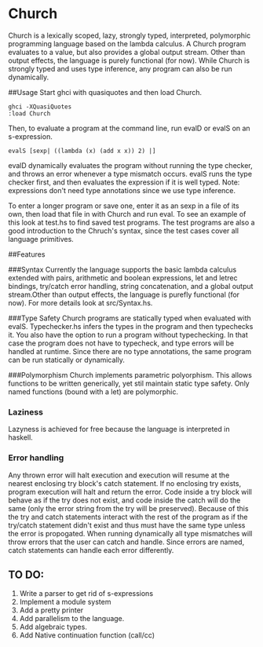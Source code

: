 Church
======

Church is a lexically scoped, lazy, strongly typed, interpreted, polymorphic programming language based on the lambda calculus. A Church program evaluates to a value, but also provides a global output stream. Other than output effects, the language is purely functional (for now).
While Church is strongly typed and uses type inference, any program can also be run dynamically. 

##Usage 
Start ghci with quasiquotes and then load Church.

```
ghci -XQuasiQuotes
:load Church
```

Then, to evaluate a program at the command line, run evalD or evalS on an s-expression. 
```
evalS [sexp| ((lambda (x) (add x x)) 2) |]
```
evalD dynamically evaluates the program without running the type checker, and throws an error whenever a type mismatch occurs.
evalS runs the type checker first, and then evaluates the expression if it is well typed. Note: expressions don't need type annotations since we use type inference.

To enter a longer program or save one, enter it as an sexp in a file of its own, then load that file in with Church and run eval. To see an example of this look at test.hs to find saved test programs. The test programs are also a good introduction to the Chruch's syntax, since the test cases cover all language primitives.

##Features

###Syntax
Currently the language supports the basic lambda calculus extended with pairs, arithmetic and boolean expressions, let and letrec bindings, try/catch error handling, string concatenation, and a global output stream.Other than output effects, the language is purefly functional (for now). For more details look at src/Syntax.hs.

###Type Safety
Church programs are statically typed when evaluated with evalS. Typechecker.hs infers the types in the program and then typechecks it. You also have the option
to run a program without typechecking. In that case the program does not have to typecheck, and type errors will be handled at runtime. Since there are no type annotations, the same program can be run statically or dynamically.



###Polymorphism
Church implements parametric polyorphism. This allows functions to be written generically, yet stil maintain static type safety. Only named functions (bound with a let) are polymorphic.

### Laziness
Lazyness is achieved for free because the language is interpreted in haskell.

### Error handling
Any thrown error will halt execution and execution will resume at the nearest enclosing try block's catch statement. If no enclosing try exists, program execution will halt and return the error. Code inside a try block will behave as if the try does not exist, and  code inside the catch will do the same (only the error string from the try will be preserved). Because of this the try and catch statements interact with the rest of the program as if the try/catch statement didn't exist and thus must have the same type unless the error is propogated.
When running dynamically all type mismatches will throw errors that the user can catch and handle. 
Since errors are named, catch statements can handle each error differently.

## TO DO:
1. Write a parser to get rid of s-expressions
2. Implement a module system
3. Add a pretty printer
4. Add parallelism to the language.
5. Add algebraic types.
6. Add Native continuation function (call/cc)
